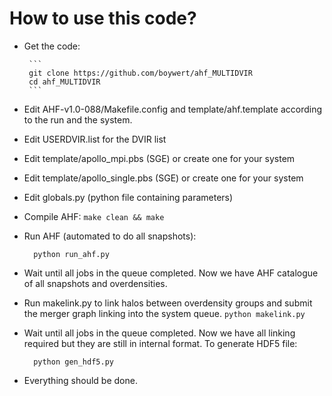 How to use this code?
======================

- Get the code:

       ```
       git clone https://github.com/boywert/ahf_MULTIDVIR
       cd ahf_MULTIDVIR
       ```

- Edit AHF-v1.0-088/Makefile.config and template/ahf.template according to the run and the system.

- Edit USERDVIR.list for the DVIR list

- Edit template/apollo_mpi.pbs (SGE) or create one for your system

- Edit template/apollo_single.pbs (SGE) or create one for your system

- Edit globals.py (python file containing parameters) 

- Compile AHF:
  	  ```
  	  make clean && make
	  ```
	  
- Run AHF (automated to do all snapshots):
  ```
	python run_ahf.py
  ```
	  
- Wait until all jobs in the queue completed. Now we have AHF catalogue of all snapshots and overdensities.

- Run makelink.py to link halos between overdensity groups and submit the merger graph linking into the system queue.
      ```
      python makelink.py
      ```
- Wait until all jobs in the queue completed. Now we have all linking required but they are still in internal format. To generate HDF5 file:
  ```
	python gen_hdf5.py
	```
- Everything should be done.



